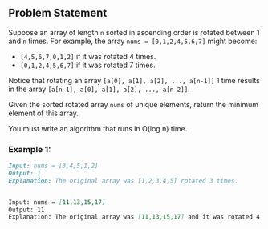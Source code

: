 ## Problem Statement

Suppose an array of length `n` sorted in ascending order is rotated between 1 and `n` times. For example, the array `nums = [0,1,2,4,5,6,7]` might become:

- `[4,5,6,7,0,1,2]` if it was rotated 4 times.
- `[0,1,2,4,5,6,7]` if it was rotated 7 times.

Notice that rotating an array `[a[0], a[1], a[2], ..., a[n-1]]` 1 time results in the array `[a[n-1], a[0], a[1], a[2], ..., a[n-2]]`.

Given the sorted rotated array `nums` of unique elements, return the minimum element of this array.

You must write an algorithm that runs in O(log n) time.

### Example 1:

```markdown
Input: nums = [3,4,5,1,2]
Output: 1
Explanation: The original array was [1,2,3,4,5] rotated 3 times.


Input: nums = [11,13,15,17]
Output: 11
Explanation: The original array was [11,13,15,17] and it was rotated 4 times.
